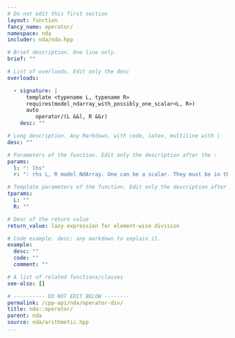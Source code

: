 ```yaml
---
# Do not edit this first section
layout: function
fancy_name: operator/
namespace: nda
includer: nda/nda.hpp

# Brief description. One line only.
brief: ""

# List of overloads. Edit only the desc
overloads:

  - signature: |
      template <typename L, typename R>
      requires(model_ndarray_with_possibly_one_scalar<L, R>)
      auto
         operator/(L &&l, R &&r)
    desc: ""

# Long description. Any Markdown, with code, latex, multiline with |
desc: ""

# Parameters of the function. Edit only the description after the :
params:
  l: ": lhs"
  r: ": rhs L, R model NdArray. One can be a scalar. They must be in the same algebra.     * if the algebra is 'M' for L, then R must be a scalar. matrix/matrix is disabled.       NB : we could rewrite it as matrix * inverse(matrix) as in triqs arrays, but this looks ambigous."

# Template parameters of the function. Edit only the description after the :
tparams:
  L: ""
  R: ""

# Desc of the return value
return_value: lazy expression for element-wise division

# Code example. desc: any markdown to explain it.
example:
  desc: ""
  code: ""
  comment: ""

# A list of related functions/classes
see-also: []

# ---------- DO NOT EDIT BELOW --------
permalink: /cpp-api/nda/operator-div/
title: nda::operator/
parent: nda
source: nda/arithmetic.hpp
...
```


